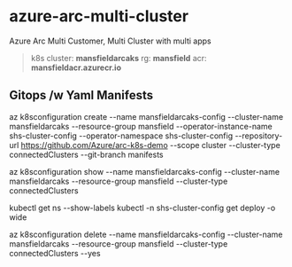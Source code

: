# azure-arc-multi-cluster
Azure Arc Multi Customer, Multi Cluster with multi apps

> k8s cluster: **mansfieldarcaks**
> rg: **mansfield**
> acr: **mansfieldacr.azurecr.io**

## Gitops /w Yaml Manifests

az k8sconfiguration create --name mansfieldarcaks-config --cluster-name mansfieldarcaks --resource-group mansfield --operator-instance-name shs-cluster-config --operator-namespace shs-cluster-config --repository-url https://github.com/Azure/arc-k8s-demo --scope cluster --cluster-type connectedClusters --git-branch manifests

az k8sconfiguration show --name mansfieldarcaks-config --cluster-name mansfieldarcaks --resource-group mansfield --cluster-type connectedClusters

kubectl get ns --show-labels
kubectl -n shs-cluster-config get deploy  -o wide

az k8sconfiguration delete --name mansfieldarcaks-config  --cluster-name mansfieldarcaks --resource-group mansfield --cluster-type connectedClusters --yes
